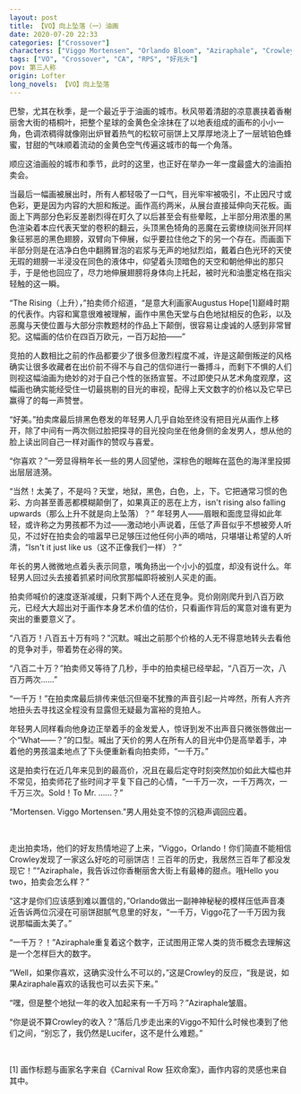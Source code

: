 ```yaml
---
layout: post
title: 【VO】向上坠落（一）油画
date: 2020-07-20 22:33
categories: ["Crossover"]
characters: ["Viggo Mortensen", "Orlando Bloom", "Aziraphale", "Crowley"]
tags: ["VO", "Crossover", "CA", "RPS", "好兆头"]
pov: 第三人称
origin: Lofter
long_novels: 【VO】向上坠落
---
```


巴黎，尤其在秋季，是一个最近乎于油画的城市。秋风带着清甜的凉意裹挟着香榭丽舍大街的梧桐叶，把整个星球的金黄色全涂抹在了以地表组成的画布的小小一角，色调浓稠得就像刚出炉冒着热气的松软可丽饼上又厚厚地浇上了一层琥铂色蜂蜜，甘甜的气味顺着流动的金黄色空气传遍这城市的每一个角落。

顺应这油画般的城市和季节，此时的这里，也正好在举办一年一度最盛大的油画拍卖会。

当最后一幅画被展出时，所有人都轻吸了一口气，目光牢牢被吸引，不止因尺寸或色彩，更是因为内容的大胆和叛逆。画作高约两米，从展台直接延伸向天花板。画面上下两部分色彩反差剧烈得在盯久了以后甚至会有些晕眩，上半部分用浓墨的黑色渲染着本应代表天堂的卷积的翻云，头顶黑色犄角的恶魔在云雾缭绕间张开同样象征邪恶的黑色翅膀，双臂向下伸展，似乎要拉住他之下的另一个存在。而画面下半部分则是在洁净白色中翻腾冒泡的岩浆与无声的地狱烈焰，戴着白色光环的天使无瑕的翅膀一半浸没在同色的液体中，仰望着头顶暗色的天空和朝他伸出的那只手，于是他也回应了，尽力地伸展翅膀将身体向上托起，被时光和油墨定格在指尖轻触的这一瞬。

“The Rising（上升），”拍卖师介绍道，“是意大利画家Augustus Hope[1]巅峰时期的代表作。内容和寓意很难被理解，画作中黑色天堂与白色地狱相反的色彩，以及恶魔与天使位置与大部分宗教题材的作品上下颠倒，很容易让虔诚的人感到非常冒犯。这幅画的估价在四百万欧元，一百万起拍——”

竞拍的人数相比之前的作品都要少了很多但激烈程度不减，许是这颠倒叛逆的风格确实让很多收藏者在出价前不得不与自己的信仰进行一番搏斗，而剩下不惧的人们则视这幅油画为绝妙的对于自己个性的张扬宣誓。不过即使只从艺术角度观摩，这幅画也确实能经受住一切最挑剔的目光的审视，配得上天文数字的价格以及它早已赢得了的每一声赞誉。

“好美。”拍卖席最后排黑色卷发的年轻男人几乎自始至终没有把目光从画作上移开，除了中间有一两次侧过脸把探寻的目光投向坐在他身侧的金发男人，想从他的脸上读出同自己一样对画作的赞叹与喜爱。

“你喜欢？”一旁显得稍年长一些的男人回望他，深棕色的眼眸在蓝色的海洋里投掷出层层涟漪。

“当然！太美了，不是吗？天堂，地狱，黑色，白色，上，下。它把通常习惯的色彩、方向甚至善恶都模糊颠倒了，如果真正的恶在上方，isn't rising also falling upwards（那么上升不就是向上坠落）？” 年轻男人——眉眼和面庞显得如此年轻，或许称之为男孩都不为过——激动地小声说着，压低了声音似乎不想被旁人听见，不过好在拍卖会的喧嚣早已足够压过他任何小声的嘀咕，只堪堪让希望的人听清，“Isn't it just like us（这不正像我们一样）？”

年长的男人微微地点着头表示同意，嘴角扬出一个小小的弧度，却没有说什么。年轻男人回过头去接着抓紧时间欣赏那幅即将被别人买走的画。

拍卖师喊价的速度逐渐减缓，只剩下两个人还在竞争。竞价刚刚爬升到八百万欧元，已经大大超出对于画作本身艺术价值的估价，只看画作背后的寓意对谁有更为突出的重要意义了。

“八百万！八百五十万有吗？”沉默。喊出之前那个价格的人无不得意地转头去看他的竞争对手，带着势在必得的笑。

“八百二十万？”拍卖师又等待了几秒，手中的拍卖槌已经举起，“八百万一次，八百万两次……”

“一千万！”在拍卖席最后排传来低沉但毫不犹豫的声音引起一片哗然，所有人齐齐地扭头去寻找这全程没有显露但无疑最为富裕的竞拍人。

年轻男人同样看向他身边正举着手的金发爱人，惊讶到发不出声音只微张唇做出一个“What——？”的口型。喊出了天价的男人在所有人的目光中仍是高举着手，冲着他的男孩温柔地点了下头便重新看向拍卖师，“一千万。”

这是拍卖行在近几年来见到的最高价，况且在最后定夺时刻突然加价如此大幅也并不常见，拍卖师花了些时间才平复下自己的心情，“一千万一次，一千万两次，一千万三次。Sold！To Mr. ……？”

“Mortensen. Viggo Mortensen.”男人用处变不惊的沉稳声调回应着。

<br>

走出拍卖场，他们的好友热情地迎了上来，“Viggo，Orlando！你们简直不能相信Crowley发现了一家这么好吃的可丽饼店！三百年的历史，我居然三百年了都没发现它！”“Aziraphale，我告诉过你香榭丽舍大街上有最棒的甜点。哦Hello you two，拍卖会怎么样？”

“这才是你们应该感到难以置信的，”Orlando做出一副神神秘秘的模样压低声音凑近告诉两位沉浸在可丽饼甜腻气息里的好友，“一千万，Viggo花了一千万因为我说那幅画太美了。”

“一千万？！”Aziraphale重复着这个数字，正试图用正常人类的货币概念去理解这是一个怎样巨大的数字。

“Well，如果你喜欢，这确实没什么不可以的，”这是Crowley的反应，“我是说，如果Aziraphale喜欢的话我也可以去买下来。”

“嘿，但是整个地狱一年的收入加起来有一千万吗？”Aziraphale皱眉。

“你是说不算Crowley的收入？”落后几步走出来的Viggo不知什么时候也凑到了他们之间，“别忘了，我仍然是Lucifer，这不是什么难题。”

<br>

[1] 画作标题与画家名字来自《Carnival Row 狂欢命案》，画作内容的灵感也来自其中。